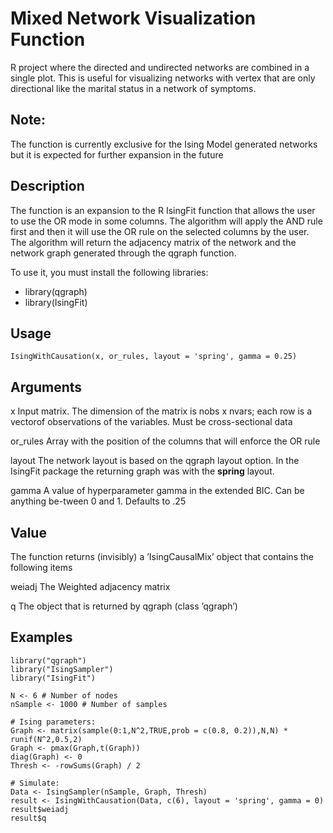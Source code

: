 # Mixed Network Visualization Function

R project where the directed and undirected networks are combined in a single plot. This is useful for visualizing networks with vertex that are only directional like the marital status in a network of symptoms.

## Note:

The function is currently exclusive for the Ising Model generated networks but it is expected for further expansion in the future

## Description

The function is an expansion to the R IsingFit function that allows the user to use the OR mode in some columns. The algorithm will apply the AND rule first and then it will use the OR rule on the selected columns by the user. The algorithm will return the adjacency matrix of the network and the network graph generated through the qgraph function.

To use it, you must install the following libraries:

* library(qgraph)
* library(IsingFit)

## Usage

```
IsingWithCausation(x, or_rules, layout = 'spring', gamma = 0.25)
```

## Arguments

x             Input matrix. The dimension of the matrix is nobs x nvars; each row is a vectorof observations of the variables. Must be cross-sectional data

or_rules      Array with the position of the columns that will enforce the OR rule

layout        The network layout is based on the qgraph layout option. In the IsingFit package the returning graph was with the **spring** layout.

gamma         A value of hyperparameter gamma in the extended BIC. Can be anything be-tween 0 and 1. Defaults to .25

## Value

The function returns (invisibly) a ’IsingCausalMix’ object that contains the following items

weiadj        The Weighted adjacency matrix

q             The object that is returned by qgraph (class ’qgraph’)

## Examples

```
library("qgraph")
library("IsingSampler")
library("IsingFit")

N <- 6 # Number of nodes
nSample <- 1000 # Number of samples

# Ising parameters:
Graph <- matrix(sample(0:1,N^2,TRUE,prob = c(0.8, 0.2)),N,N) * runif(N^2,0.5,2)
Graph <- pmax(Graph,t(Graph))
diag(Graph) <- 0
Thresh <- -rowSums(Graph) / 2

# Simulate:
Data <- IsingSampler(nSample, Graph, Thresh)
result <- IsingWithCausation(Data, c(6), layout = 'spring', gamma = 0)
result$weiadj
result$q
```

